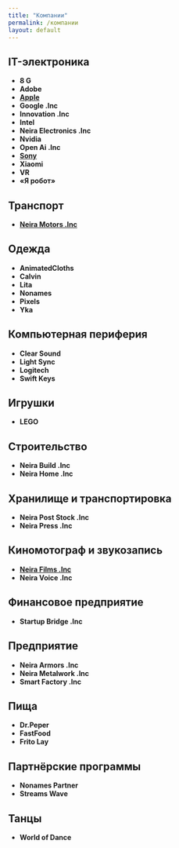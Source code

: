 ```yaml
---
title: "Компании"
permalink: /компании
layout: default
---
```

## IT-электроника
* **8 G**
* **Adobe**
* [**Apple**](Apple)
* **Google .Inc**
* **Innovation .Inc**
* **Intel**
* **Neira Electronics .Inc**
* **Nvidia**
* **Open Ai .Inc**
* [**Sony**](Sony)
* **Xiaomi**
* **VR**
* **«Я робот»**
## Транспорт
* [**Neira Motors .Inc**](https://github.com/kddKena/82831823812312605765A/wiki/Neira-Motors-.Inc)
## Одежда
* **AnimatedCloths**
* **Calvin**
* **Lita**
* **Nonames**
* **Pixels**
* **Yka**
## Компьютерная периферия
* **Clear Sound**
* **Light Sync**
* **Logitech**
* **Swift Keys**
## Игрушки
* **LEGO**
## Строительство
* **Neira Build .Inc**
* **Neira Home .Inc**
## Хранилище и транспортировка
* **Neira Post Stock .Inc**
* **Neira Press .Inc**
## Киномотограф и звукозапись
* [**Neira Films .Inc**](https://github.com/kddKena/82831823812312605765A/wiki/Neira-Films-.Inc)
* **Neira Voice .Inc**
## Финансовое предприятие
* **Startup Bridge .Inc**
## Предприятие
* **Neira Armors .Inc**
* **Neira Metalwork .Inc**
* **Smart Factory .Inc**
## Пища
* **Dr.Peper**
* **FastFood**
* **Frito Lay**
## Партнёрские программы
* **Nonames Partner**
* **Streams Wave**
## Танцы
* **World of Dance**
